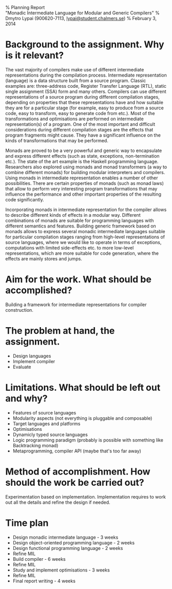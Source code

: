 % Planning Report\
  "Monadic Intermediate Language for Modular and Generic Compilers"
% Dmytro Lypai (900620-7113, lypai@student.chalmers.se)
% February 3, 2014

Background to the assignment. Why is it relevant?
=================================================

The vast majority of compilers make use of different intermediate
representations during the compilation process.  Intermediate representation
(language) is a data structure built from a source program.  Classic examples
are: three-address code, Register Transfer Language (RTL), static single
assignment (SSA) form and many others.  Compilers can use different
representations of a source program during different compilation stages,
depending on properties that these representations have and how suitable they
are for a particular stage (for example, easy to produce from a source code,
easy to transform, easy to generate code from etc.).  Most of the
transformations and optimisations are performed on intermediate
representation(s) of a program.  One of the most important and difficult
considerations during different compilation stages are the effects that program
fragments might cause. They have a significant influence on the kinds of
transformations that may be performed.

Monads are proved to be a very powerful and generic way to encapsulate and
express different effects (such as state, exceptions, non-termination etc.).
The state of the art example is the Haskell programming language.  Researchers
also explored using monads and monad transformers (a way to combine different
monads) for building modular interpreters and compilers.  Using monads in
intermediate representation enables a number of other possibilities.  There are
certain properties of monads (such as monad laws) that allow to perform very
interesting program transformations that may influence the performance and
other important properties of the resulting code significantly.

Incorporating monads in intermediate representation for the compiler allows to
describe different kinds of effects in a modular way. Different combinations of
monads are suitable for programming languages with different semantics and
features.  Building generic framework based on monads allows to express several
monadic intermediate languages suitable for particular compilation stages
ranging from high-level representations of source languages, where we would
like to operate in terms of exceptions, computations with limited side-effects
etc.  to more low-level representations, which are more suitable for code
generation, where the effects are mainly stores and jumps.

Aim for the work. What should be accomplished?
==============================================

Building a framework for intermediate representations for compiler construction.

The problem at hand, the assignment.
====================================

* Design languages
* Implement compiler
* Evaluate

Limitations. What should be left out and why?
=============================================

* Features of source languages
* Modularity aspects (not everything is pluggable and composable)
* Target languages and platforms
* Optimisations
* Dynamicly typed source languages
* Logic programming paradigm (probably is possible with something like Backtracking monad)
* Metaprogramming, compiler API (maybe that's too far away)

Method of accomplishment. How should the work be carried out?
=============================================================

Experimentation based on implementation.
Implementation requires to work out all the details and refine the design if
needed.

Time plan
=========

* Design monadic intermediate language - 3 weeks
* Design object-oriented programming language - 2 weeks
* Design functional programming language - 2 weeks
* Refine MIL
* Build compiler - 6 weeks
* Refine MIL
* Study and implement optimisations - 3 weeks
* Refine MIL
* Final report writing - 4 weeks

